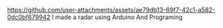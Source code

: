
https://github.com/user-attachments/assets/ae79db13-69f7-42c1-a582-0dc0bf679942
I made a radar using Arduino And Programing
